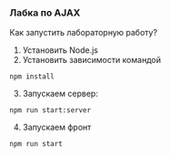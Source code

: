 ### Лабка по AJAX

Как запустить лабораторную работу?

1. Установить Node.js
2. Установить зависимости командой

```shell
npm install
```

3. Запускаем сервер:

```shell
npm run start:server
```

4. Запускаем фронт

```shell
npm run start
```
